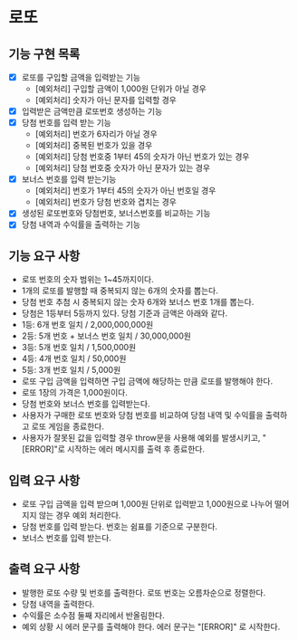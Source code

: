 # 로또

## 기능 구현 목록

- [x] 로또를 구입할 금액을 입력받는 기능
  - [예외처리] 구입할 금액이 1,000원 단위가 아닐 경우
  - [예외처리] 숫자가 아닌 문자를 입력할 경우
- [x] 입력받은 금액만큼 로또번호 생성하는 기능
- [x] 당첨 번호를 입력 받는 기능
  - [예외처리] 번호가 6자리가 아닐 경우
  - [예외처리] 중복된 번호가 있을 경우
  - [예외처리] 당첨 번호중 1부터 45의 숫자가 아닌 번호가 있는 경우
  - [예외처리] 당첨 번호중 숫자가 아닌 문자가 있는 경우
- [x] 보너스 번호를 입력 받는기능
  - [예외처리] 번호가 1부터 45의 숫자가 아닌 번호일 경우
  - [예외처리] 번호가 당첨 번호와 겹치는 경우
- [x] 생성된 로또번호와 당첨번호, 보너스번호를 비교하는 기능
- [x] 당첨 내역과 수익률을 출력하는 기능

## 기능 요구 사항

- 로또 번호의 숫자 범위는 1~45까지이다.
- 1개의 로또를 발행할 때 중복되지 않는 6개의 숫자를 뽑는다.
- 당첨 번호 추첨 시 중복되지 않는 숫자 6개와 보너스 번호 1개를 뽑는다.
- 당첨은 1등부터 5등까지 있다. 당첨 기준과 금액은 아래와 같다.
- 1등: 6개 번호 일치 / 2,000,000,000원
- 2등: 5개 번호 + 보너스 번호 일치 / 30,000,000원
- 3등: 5개 번호 일치 / 1,500,000원
- 4등: 4개 번호 일치 / 50,000원
- 5등: 3개 번호 일치 / 5,000원
- 로또 구입 금액을 입력하면 구입 금액에 해당하는 만큼 로또를 발행해야 한다.
- 로또 1장의 가격은 1,000원이다.
- 당첨 번호와 보너스 번호를 입력받는다.
- 사용자가 구매한 로또 번호와 당첨 번호를 비교하여 당첨 내역 및 수익률을 출력하고 로또 게임을 종료한다.
- 사용자가 잘못된 값을 입력할 경우 throw문을 사용해 예외를 발생시키고, "[ERROR]"로 시작하는 에러 메시지를 출력 후 종료한다.

## 입력 요구 사항

- 로또 구입 금액을 입력 받으며 1,000원 단위로 입력받고 1,000원으로 나누어 떨어지지 않는 경우 예외 처리한다.
- 당첨 번호를 입력 받는다. 번호는 쉼표를 기준으로 구분한다.
- 보너스 번호를 입력 받는다.

## 출력 요구 사항

- 발행한 로또 수량 및 번호를 출력한다. 로또 번호는 오름차순으로 정렬한다.
- 당첨 내역을 출력한다.
- 수익률은 소수점 둘째 자리에서 반올림한다.
- 예외 상황 시 에러 문구를 출력해야 한다. 에러 문구는 "[ERROR]" 로 시작한다.
